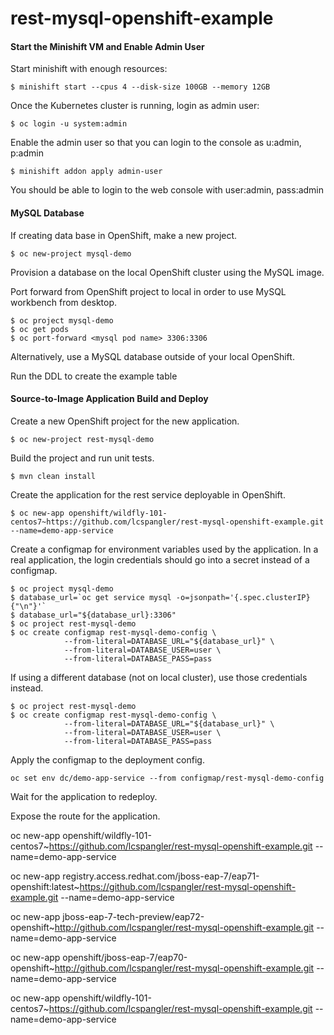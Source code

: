 # rest-mysql-openshift-example


#### Start the Minishift VM and Enable Admin User

Start minishift with enough resources:
```
$ minishift start --cpus 4 --disk-size 100GB --memory 12GB
```

Once the Kubernetes cluster is running, login as admin user:
```
$ oc login -u system:admin
```

Enable the admin user so that you can login to the console as u:admin, p:admin
```
$ minishift addon apply admin-user
```

You should be able to login to the web console with user:admin, pass:admin


#### MySQL Database

If creating data base in OpenShift, make a new project.
```
$ oc new-project mysql-demo
```

Provision a database on the local OpenShift cluster using the MySQL image.

Port forward from OpenShift project to local in order to use MySQL workbench from desktop.
```
$ oc project mysql-demo
$ oc get pods
$ oc port-forward <mysql pod name> 3306:3306
```

Alternatively, use a MySQL database outside of your local OpenShift.

Run the DDL to create the example table


#### Source-to-Image Application Build and Deploy

Create a new OpenShift project for the new application.
```
$ oc new-project rest-mysql-demo
```

Build the project and run unit tests.
```
$ mvn clean install
```

Create the application for the rest service deployable in OpenShift.
```
$ oc new-app openshift/wildfly-101-centos7~https://github.com/lcspangler/rest-mysql-openshift-example.git --name=demo-app-service
```

Create a configmap for environment variables used by the application. In a real application, the login credentials should go into a secret instead of a configmap.
```
$ oc project mysql-demo
$ database_url=`oc get service mysql -o=jsonpath='{.spec.clusterIP}{"\n"}'`
$ database_url="${database_url}:3306"
$ oc project rest-mysql-demo
$ oc create configmap rest-mysql-demo-config \
            --from-literal=DATABASE_URL="${database_url}" \
            --from-literal=DATABASE_USER=user \
            --from-literal=DATABASE_PASS=pass
```

If using a different database (not on local cluster), use those credentials instead.
```
$ oc project rest-mysql-demo
$ oc create configmap rest-mysql-demo-config \
            --from-literal=DATABASE_URL="${database_url}" \
            --from-literal=DATABASE_USER=user \
            --from-literal=DATABASE_PASS=pass
```

Apply the configmap to the deployment config.
```
oc set env dc/demo-app-service --from configmap/rest-mysql-demo-config
```

Wait for the application to redeploy.

Expose the route for the application.



oc new-app openshift/wildfly-101-centos7~https://github.com/lcspangler/rest-mysql-openshift-example.git --name=demo-app-service


oc new-app registry.access.redhat.com/jboss-eap-7/eap71-openshift:latest~https://github.com/lcspangler/rest-mysql-openshift-example.git --name=demo-app-service



oc new-app jboss-eap-7-tech-preview/eap72-openshift~http://github.com/lcspangler/rest-mysql-openshift-example.git --name=demo-app-service




oc new-app openshift/jboss-eap-7/eap70-openshift~http://github.com/lcspangler/rest-mysql-openshift-example.git --name=demo-app-service


oc new-app openshift/wildfly-101-centos7~https://github.com/lcspangler/rest-mysql-openshift-example.git --name=demo-app-service
